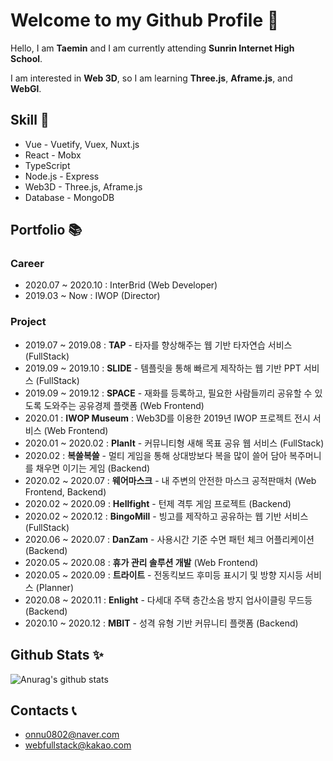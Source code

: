 # Welcome to my Github Profile 👋

Hello, I am **Taemin** and I am currently attending **Sunrin Internet High School**.

I am interested in **Web 3D**, so I am learning **Three.js**, **Aframe.js**, and **WebGl**.

## Skill 🔨

- Vue - Vuetify, Vuex, Nuxt.js
- React - Mobx
- TypeScript
- Node.js - Express
- Web3D - Three.js, Aframe.js
- Database - MongoDB

## Portfolio 📚

### Career

- 2020.07 ~ 2020.10 : InterBrid (Web Developer)
- 2019.03 ~ Now : IWOP (Director)

### Project

- 2019.07 ~ 2019.08 : **TAP** - 타자를 향상해주는 웹 기반 타자연습 서비스 (FullStack)
- 2019.09 ~ 2019.10 : **SLIDE** - 템플릿을 통해 빠르게 제작하는 웹 기반 PPT 서비스 (FullStack)
- 2019.09 ~ 2019.12 : **SPACE** - 재화를 등록하고, 필요한 사람들끼리 공유할 수 있도록 도와주는 공유경제 플랫폼 (Web Frontend)
- 2020.01 : **IWOP Museum** : Web3D를 이용한 2019년 IWOP 프로젝트 전시 서비스 (Web Frontend)
- 2020.01 ~ 2020.02 : **PlanIt** - 커뮤니티형 새해 목표 공유 웹 서비스 (FullStack)
- 2020.02 : **복쓸복쓸** - 멀티 게임을 통해 상대방보다 복을 많이 쓸어 담아 복주머니를 채우면 이기는 게임 (Backend)
- 2020.02 ~ 2020.07 : **웨어마스크** - 내 주변의 안전한 마스크 공적판매처 (Web Frontend, Backend)
- 2020.02 ~ 2020.09 : **Hellfight** - 턴제 격투 게임 프로젝트 (Backend)
- 2020.02 ~ 2020.12 : **BingoMill** - 빙고를 제작하고 공유하는 웹 기반 서비스 (FullStack)
- 2020.06 ~ 2020.07 : **DanZam** - 사용시간 기준 수면 패턴 체크 어플리케이션 (Backend)
- 2020.05 ~ 2020.08 : **휴가 관리 솔루션 개발** (Web Frontend)
- 2020.05 ~ 2020.09 : **트라이트** - 전동킥보드 후미등 표시기 및 방향 지시등 서비스 (Planner)
- 2020.08 ~ 2020.11 : **Enlight** - 다세대 주택 층간소음 방지 업사이클링 무드등 (Backend)
- 2020.10 ~ 2020.12 : **MBIT** - 성격 유형 기반 커뮤니티 플랫폼 (Backend)

## Github Stats ✨

![Anurag's github stats](https://github-readme-stats.vercel.app/api?username=UniTaeMin)

## Contacts 📞

- onnu0802@naver.com
- webfullstack@kakao.com
